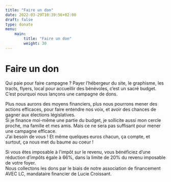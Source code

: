 ```yaml
---
title: "Faire un don"
date: 2022-03-29T10:39:56+02:00
draft: false
type: donate
menu:
    main:
        title: "Faire un don"
        weight: 30
---
```


# Faire un don

Qui paie pour faire campagne ? Payer l’hébergeur du site, le graphisme, les tracts, flyers, local pour
accueillir des bénévoles, c’est un sacré budget.  
C’est pourquoi nous lançons une campagne de dons.

Plus nous aurons des moyens financiers, plus nous pourrons mener des actions efficaces, pour faire
entendre nos voix, et avoir des chances de gagner aux élections législatives.  
Si je finance moi-même une partie du budget, je sollicite aussi mon cercle proche, ma famille et mes amis.
Mais ce ne sera pas suffisant pour mener une campagne efficace.  
J’ai besoin de vous ! Et même quelques euros chacun, ça compte, et surtout, ça nous met du baume au
coeur !  

Si vous êtes imposable à l'impôt sur le revenu, vous bénéficiez d’une réduction d’impôts égale à 66%, dans la limite
de 20% du revenu imposable de votre foyer.  
Nous collectons les dons par le biais de notre association de financement AVEC LC, mandataire
financier de Lucie Croissant.
